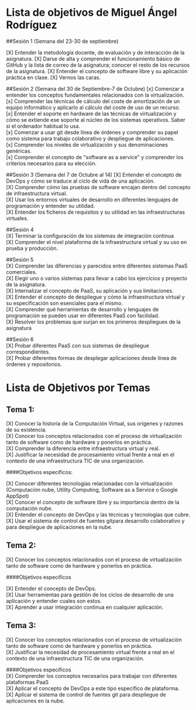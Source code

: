 Lista de objetivos de Miguel Ángel Rodríguez
============================


##Sesión 1 (Semana del 23-30 de septiembre)

[X] Entender la metodología docente, de evaluación y de interacción de la asignatura.
[X] Darse de alta y comprender el funcionamiento básico de GitHub y la lista de correo de la asignatura; conocer el resto de los recursos de la asignatura.
[X] Entender el concepto de software libre y su aplicación práctica en clase.
[X] Vernos las caras.

##Sesión 2 (Semana del 30 de Septiembre-7 de Octubre)
[x] Comenzar a entender los conceptos fundamentales relacionados con la virtualización.                  
[x] Comprender las técnicas de cálculo del coste de amortización de un equipo informático y aplicarlo al cálculo del coste de uso de un recurso.             
[x] Entender el soporte en hardware de las técnicas de virtualización y cómo se extiende ese soporte al núcleo de los sistemas operativos. Saber si el ordenador habitual lo usa.                           
[x] Comenzar a usar git desde línea de órdenes y comprender su papel como sistema para trabajo colaborativo y despliegue de aplicaciones.                    
[x] Comprender los niveles de virtualización y sus denominaciones genéricas.                      
[x] Comprender el concepto de "software as a service" y comprender los criterios necesarios para su elección.                   

##Sesión 3 (Semana del 7 de Octubre al 14)
[X] Entender el concepto de DevOps y cómo se traduce al ciclo de vida de una aplicación.   
[X] Comprender cómo las pruebas de software encajan dentro del concepto de infraestructura virtual.   
[X] Usar los entornos virtuales de desarrollo en diferentes lenguajes de programación y entender su utilidad.   
[X] Entender los ficheros de requisitos y su utilidad en las infraestructuras virtuales.   
   
##Sesión 4   
[X] Terminar la configuración de los sistemas de integración continua   
[X] Comprender el nivel plataforma de la infraestructura virtual y su uso en prueba y producción.   
   
##Sesión 5   
[X] Comprender las diferencias y parecidos entre diferentes sistemas PaaS comerciales.   
[X] Elegir uno o varios sistemas para llevar a cabo los ejercicios y proyecto de la asignatura.   
[X] Internalizar el concepto de PaaS, su aplicación y sus limitaciones.   
[X] Entender el concepto de despliegue y cómo la infraestructura virtual y su especificación son esenciales para el mismo.   
[X] Comprender qué herramientas de desarrollo y lenguajes de programación se pueden usar en diferentes PaaS con facilidad.   
[X] Resolver los problemas que surjan en los primeros despliegues de la asignatura   
   
##Sesión 6   
[X] Probar diferentes PaaS con sus sistemas de despliegue correspondientes.   
[X] Probar diferentes formas de desplegar aplicaciones desde línea de órdenes y repositorios.   
   

     
Lista de Objetivos por Temas
==============================   
    
## Tema 1:   
[X] Conocer la historia de la Computación Virtual, sus orígenes y razones de su existencia.   
[X] Conocer los conceptos relacionados con el proceso de virtualización tanto de software como de hardware y ponerlos en práctica.    
[X] Comprender la diferencia entre infraestructura virtual y real.   
[X] Justificar la necesidad de procesamiento virtual frente a real en el contexto de una infraestructura TIC de una organización.   

####Objetivos específicos:  
    
[X] Conocer diferentes tecnologías relacionadas con la virtualización (Computación nube, Utility Computing, Software as a Service o Google AppSpot)   
[X] Conocer el concepto de software libre y su importancia dentro de la computación nube.   
[X] Entender el concepto de DevOps y las técnicas y tecnologías que cubre.   
[X] Usar el sistema de control de fuentes gitpara desarrollo colaborativo y para despliegue de aplicaciones en la nube.   

## Tema 2:   
[X] Conocer los conceptos relacionados con el proceso de virtualización tanto de software como de hardware y ponerlos en práctica.   

####Objetivos específicos

[X] Entender el concepto de DevOps.  
[X] Usar herramientas para gestión de los ciclos de desarrollo de una aplicación y entender cuales son estos.   
[X] Aprender a usar integración continua en cualquier aplicación.   

## Tema 3:   
[X] Conocer los conceptos relacionados con el proceso de virtualización tanto de software como de hardware y ponerlos en práctica.   
[X] Justificar la necesidad de procesamiento virtual frente a real en el contexto de una infraestructura TIC de una organización.   

####Objetivos específicos   
[X] Comprender los conceptos necesarios para trabajar con diferentes plataformas PaaS   
[X] Aplicar el concepto de DevOps a este tipo específico de plataforma.   
[X] Aplicar el sistema de control de fuentes git para despliegue de aplicaciones en la nube.
